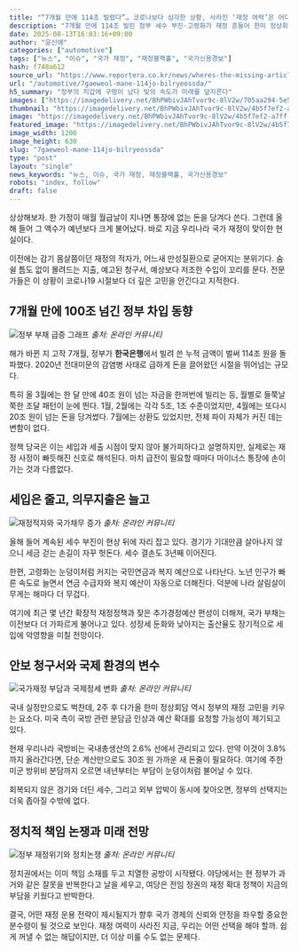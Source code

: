 ```yaml
---
title: "“7개월 만에 114조 빌렸다”… 코로나보다 심각한 상황, 사라진 ‘재정 여력’은 어디로"
description: "7개월 만에 114조 빌린 정부 세수 부진·고령화가 재정 흔들어 한미 정상회담도 재정 변수 될 듯 ..."
date: 2025-08-13T16:03:16+09:00
author: "윤신애"
categories: ["automotive"]
tags: ["뉴스", "이슈", "국가 재정", "재정블랙홀", "국가신용경보"]
hash: f748a612
source_url: "https://www.reportera.co.kr/news/wheres-the-missing-article-114/"
url: "/automotive/7gaeweol-mane-114jo-bilryeossda/"
h5_summary: "정부의 지갑에 구멍이 났다 빚의 속도가 미래를 앞지른다"
images: ["https://imagedelivery.net/BhPWbivJAhTvor9c-8lV2w/705aa294-5e51-40fb-1d06-dc5c84516f00/public", "https://imagedelivery.net/BhPWbivJAhTvor9c-8lV2w/4d3ebba6-8bf6-46a9-a84d-d2fb257dfd00/public", "https://imagedelivery.net/BhPWbivJAhTvor9c-8lV2w/27a4fc91-dbf5-4049-bcc7-96d678970400/public", "https://imagedelivery.net/BhPWbivJAhTvor9c-8lV2w/395b0aaa-8526-477a-231d-f3bd77646b00/public", "https://imagedelivery.net/BhPWbivJAhTvor9c-8lV2w/4b5f7ef2-a7ff-4732-6ccd-35f08b7b4600/public"]
thumbnail: "https://imagedelivery.net/BhPWbivJAhTvor9c-8lV2w/4b5f7ef2-a7ff-4732-6ccd-35f08b7b4600/public"
image: "https://imagedelivery.net/BhPWbivJAhTvor9c-8lV2w/4b5f7ef2-a7ff-4732-6ccd-35f08b7b4600/public"
featured_image: "https://imagedelivery.net/BhPWbivJAhTvor9c-8lV2w/4b5f7ef2-a7ff-4732-6ccd-35f08b7b4600/public"
image_width: 1200
image_height: 630
slug: "7gaeweol-mane-114jo-bilryeossda"
type: "post"
layout: "single"
news_keywords: "뉴스, 이슈, 국가 재정, 재정블랙홀, 국가신용경보"
robots: "index, follow"
draft: false
---
```


상상해보자. 한 가정이 매월 월급날이 지나면 통장에 없는 돈을 당겨다 쓴다. 그런데 올해 들어 그 액수가 예년보다 크게 불어났다. 바로 지금 우리나라 국가 재정이 맞이한 현실이다.

이전에는 감기 몸살쯤이던 재정의 적자가, 어느새 만성질환으로 굳어지는 분위기다. 숨 쉴 틈도 없이 몰려드는 지출, 예고된 청구서, 예상보다 저조한 수입이 꼬리를 문다. 전문가들은 이 상황이 코로나19 시절보다 더 깊은 고민을 안긴다고 지적한다.

## 7개월 만에 100조 넘긴 정부 차입 동향

![정부 부채 급증 그래프](https://imagedelivery.net/BhPWbivJAhTvor9c-8lV2w/395b0aaa-8526-477a-231d-f3bd77646b00/public)
*출처: 온라인 커뮤니티*


해가 바뀐 지 고작 7개월, 정부가 **한국은행**에서 빌려 쓴 누적 금액이 벌써 114조 원을 돌파했다. 2020년 전대미문의 감염병 사태로 급하게 돈을 끌어왔던 시절을 뛰어넘는 규모다.

특히 올 3월에는 한 달 만에 40조 원이 넘는 자금을 한꺼번에 빌리는 등, 월별로 들쭉날쭉한 조달 패턴이 눈에 띈다. 1월, 2월에는 각각 5조, 1조 수준이었지만, 4월에는 또다시 20조 원이 넘는 돈을 당겨썼다. 7월에는 상환도 있었지만, 전체 파이 자체가 커진 데는 변함이 없다.

정책 당국은 이는 세입과 세출 시점이 맞지 않아 불가피하다고 설명하지만, 실제로는 재정 사정이 빠듯해진 신호로 해석된다. 마치 급전이 필요할 때마다 마이너스 통장에 손이 가는 것과 다름없다.

## 세입은 줄고, 의무지출은 늘고

![재정적자와 국가채무 증가](https://imagedelivery.net/BhPWbivJAhTvor9c-8lV2w/4d3ebba6-8bf6-46a9-a84d-d2fb257dfd00/public)
*출처: 온라인 커뮤니티*


올해 들어 계속된 세수 부진이 현상 뒤에 자리 잡고 있다. 경기가 기대만큼 살아나지 않으니 세금 걷는 손길이 자꾸 헛돈다. 세수 결손도 3년째 이어진다.

한편, 고령화는 눈덩이처럼 커지는 국민연금과 복지 예산으로 나타난다. 노년 인구가 빠른 속도로 늘면서 연금 수급자와 복지 예산이 자동으로 더해진다. 덕분에 나라 살림살이 무게는 해마다 더 무겁다.

여기에 최근 몇 년간 확장적 재정정책과 잦은 추가경정예산 편성이 더해져, 국가 부채는 이전보다 더 가파르게 불어나고 있다. 성장세 둔화와 낮아지는 출산율도 장기적으로 세입에 악영향을 미칠 전망이다.

## 안보 청구서와 국제 환경의 변수

![국가재정 부담과 국제정세 변화](https://imagedelivery.net/BhPWbivJAhTvor9c-8lV2w/27a4fc91-dbf5-4049-bcc7-96d678970400/public)
*출처: 온라인 커뮤니티*


국내 실정만으로도 벅찬데, 2주 후 다가올 한미 정상회담 역시 정부의 재정 고민을 키우는 요소다. 미국 측이 국방 관련 분담금 인상과 예산 확대를 요청할 가능성이 제기되고 있다.

현재 우리나라 국방비는 국내총생산의 2.6% 선에서 관리되고 있다. 만약 이것이 3.8%까지 올라간다면, 단순 계산만으로도 30조 원 가까운 새 돈줄이 필요하다. 여기에 주한미군 방위비 분담까지 오르면 내년부터는 부담이 눈덩이처럼 불어날 수 있다.

회복되지 않은 경기와 더딘 세수, 그리고 외부 압박이 동시에 찾아오면, 정부의 선택지는 더욱 좁아질 수밖에 없다.

## 정치적 책임 논쟁과 미래 전망

![정부 재정위기와 정치논쟁](https://imagedelivery.net/BhPWbivJAhTvor9c-8lV2w/705aa294-5e51-40fb-1d06-dc5c84516f00/public)
*출처: 온라인 커뮤니티*


정치권에서는 이미 책임 소재를 두고 치열한 공방이 시작됐다. 야당에서는 현 정부가 과거와 같은 잘못을 반복한다고 날을 세우고, 여당은 전임 정권의 재정 확대 정책이 지금의 부담을 키웠다고 반박한다.

결국, 어떤 재정 운용 전략이 제시될지가 향후 국가 경제의 신뢰와 안정을 좌우할 중요한 분수령이 될 것으로 보인다. 재정 여력이 사라진 지금, 우리는 어떤 선택을 해야 할까. 쉽게 꺼낼 수 없는 해답이지만, 더 이상 미룰 수도 없는 문제다.
